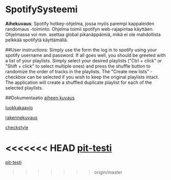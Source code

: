 ﻿# SpotifySysteemi
**Aihekuvaus**: Spotify hotkey-ohjelma, jossa myös parempi kappaleiden randomaus -toiminto. Ohjelma toimii spotifyn web-rajapintaa käyttäen. Ohjelmassa voi mm. asettaa global pikanäppäimiä, mikä ei ole mahdollista pelkkää spotifytä käyttämällä.

##User instructions:
Simply use the form the log in to spotify using your spotify username and password. If all goes well, you should be greeted with a list of your playlists.
Simply select your desired playlists ("Ctrl + click" or "Shift + click" to select multiple ones) and press the shuffle button to randomize the order of tracks in the playlists.
The "Create new lists" -checkbox can be selected if you wish to keep the original playlists intact. The application will create a shuffled duplicate playlist for each of the selected playlists.


##Dokumentaatio
[aiheen kuvaus](dokumentaatio/aiheenKuvausJaRakenne.md)

[luokkakaavio](dokumentaatio/luokkakaavio.png)

[rakennekuvaus](dokumentaatio/rakennekuvaus.md)

[checkstyle](https://htmlpreview.github.io/?https://github.com/xbexbex/SpotifySysteemi/blob/master/dokumentaatio/checkstyle/site/checkstyle.html)

<<<<<<< HEAD
[pit-testi](https://htmlpreview.github.io/?https://github.com/xbexbex/SpotifySysteemi/blob/master/dokumentaatio/pit/201702242234/index.html)
=======
[pit-testi](https://htmlpreview.github.io/?https://github.com/xbexbex/SpotifySysteemi/blob/master/dokumentaatio/pit/201702172320/index.html)
>>>>>>> origin/master
